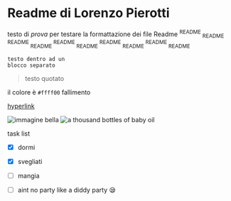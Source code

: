 # **Readme di Lorenzo Pierotti**
testo di _prova_ per testare la formattazione dei file Readme
<sup> README </sup> <sub> README </sub> <sup> README </sup> <sub> README </sub> <sup> README </sup> <sub> README </sub> <sup> README </sup> <sub> README </sub> <sup> README </sup> <sub> README </sub> 
```
testo dentro ad un
blocco separato
```

> testo quotato

il colore è `#ffff00` fallimento

[hyperlink](https://it.wikipedia.org/wiki/Collegamento_ipertestuale)

![immagine bella](https://ichef.bbci.co.uk/ace/standard/976/cpsprodpb/DBB0/production/_83804265_reuters_diddy.jpg)
![a thousand bottles of baby oil](https://encrypted-tbn0.gstatic.com/images?q=tbn:ANd9GcSq8L45TcJBThNsECJGA91H10-lKG0sU3PXIA&s)

task list
- [x] dormi
- [x] svegliati
- [ ] mangia
- [ ] aint no party like a diddy party 😪
      
